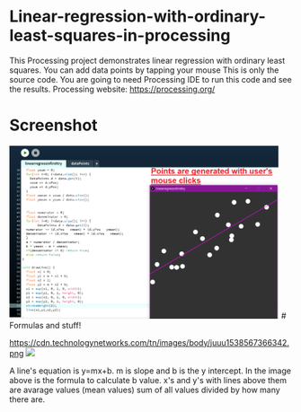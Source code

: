 # Linear-regression-with-ordinary-least-squares-in-processing
This Processing project demonstrates linear regression with ordinary least squares. You can add data points by tapping your mouse
This is only the source code. You are going to need Processing IDE to run this code and see the results.
Processing website: https://processing.org/
# Screenshot
<img src="/ssforlinearreg/ss1.png?raw=true" width="480">
# Formulas and stuff!

https://cdn.technologynetworks.com/tn/images/body/juuu1538567366342.png
<img src="https://cdn.technologynetworks.com/tn/images/body/juuu1538567366342.pngraw=true" width="720">



A line's equation is y=mx+b. m is slope and b is the y intercept.
In the image above is the formula to calculate b value.
x's and y's with lines above them are avarage values (mean values)     sum of all values divided by how many there are.



